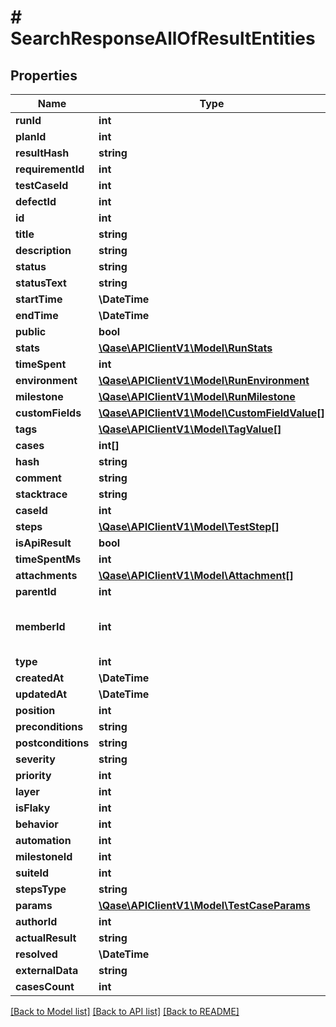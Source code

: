 # # SearchResponseAllOfResultEntities

## Properties

Name | Type | Description | Notes
------------ | ------------- | ------------- | -------------
**runId** | **int** |  |
**planId** | **int** |  |
**resultHash** | **string** |  |
**requirementId** | **int** |  |
**testCaseId** | **int** |  |
**defectId** | **int** |  |
**id** | **int** |  | [optional]
**title** | **string** |  | [optional]
**description** | **string** |  | [optional]
**status** | **string** |  | [optional]
**statusText** | **string** |  | [optional]
**startTime** | **\DateTime** |  | [optional]
**endTime** | **\DateTime** |  | [optional]
**public** | **bool** |  | [optional]
**stats** | [**\Qase\APIClientV1\Model\RunStats**](RunStats.md) |  | [optional]
**timeSpent** | **int** | Time in ms. | [optional]
**environment** | [**\Qase\APIClientV1\Model\RunEnvironment**](RunEnvironment.md) |  | [optional]
**milestone** | [**\Qase\APIClientV1\Model\RunMilestone**](RunMilestone.md) |  | [optional]
**customFields** | [**\Qase\APIClientV1\Model\CustomFieldValue[]**](CustomFieldValue.md) |  | [optional]
**tags** | [**\Qase\APIClientV1\Model\TagValue[]**](TagValue.md) |  | [optional]
**cases** | **int[]** |  | [optional]
**hash** | **string** |  | [optional]
**comment** | **string** |  | [optional]
**stacktrace** | **string** |  | [optional]
**caseId** | **int** |  | [optional]
**steps** | [**\Qase\APIClientV1\Model\TestStep[]**](TestStep.md) |  | [optional]
**isApiResult** | **bool** |  | [optional]
**timeSpentMs** | **int** |  | [optional]
**attachments** | [**\Qase\APIClientV1\Model\Attachment[]**](Attachment.md) |  | [optional]
**parentId** | **int** |  | [optional]
**memberId** | **int** | Deprecated, use &#x60;author_id&#x60; instead. | [optional]
**type** | **int** |  | [optional]
**createdAt** | **\DateTime** |  | [optional]
**updatedAt** | **\DateTime** |  | [optional]
**position** | **int** |  | [optional]
**preconditions** | **string** |  | [optional]
**postconditions** | **string** |  | [optional]
**severity** | **string** |  | [optional]
**priority** | **int** |  | [optional]
**layer** | **int** |  | [optional]
**isFlaky** | **int** |  | [optional]
**behavior** | **int** |  | [optional]
**automation** | **int** |  | [optional]
**milestoneId** | **int** |  | [optional]
**suiteId** | **int** |  | [optional]
**stepsType** | **string** |  | [optional]
**params** | [**\Qase\APIClientV1\Model\TestCaseParams**](TestCaseParams.md) |  | [optional]
**authorId** | **int** |  | [optional]
**actualResult** | **string** |  | [optional]
**resolved** | **\DateTime** |  | [optional]
**externalData** | **string** |  | [optional]
**casesCount** | **int** |  | [optional]

[[Back to Model list]](../../README.md#models) [[Back to API list]](../../README.md#endpoints) [[Back to README]](../../README.md)
